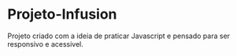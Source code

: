 # Projeto-Infusion
Projeto criado com a ideia de praticar Javascript e pensado para ser responsivo e acessivel.

